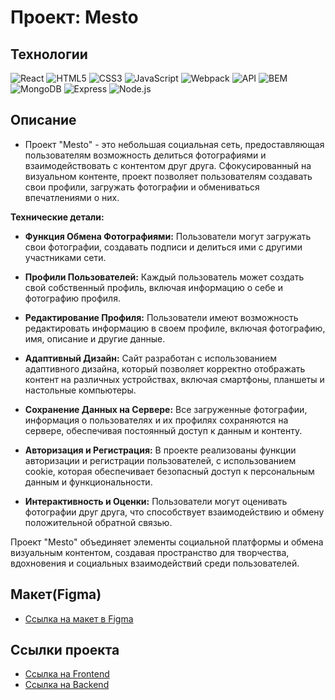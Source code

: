 # Проект: Mesto

## Технологии
![React](https://img.shields.io/badge/-React-61daf8?logo=react&logoColor=black)
![HTML5](https://img.shields.io/badge/-HTML5-e34f26?logo=html5&logoColor=white)
![CSS3](https://img.shields.io/badge/-CSS3-1572b6?logo=css3&logoColor=white)
![JavaScript](https://img.shields.io/badge/-JavaScript-f7df1e?logo=javaScript&logoColor=black)
![Webpack](https://img.shields.io/badge/-Webpack-99d6f8?logo=webpack&logoColor=black)
![API](https://img.shields.io/badge/-api-yellow)
![BEM](https://img.shields.io/badge/-BEM-yellowgreen)
![MongoDB](https://img.shields.io/badge/MongoDB-brightgreen?logo=mongoDB)
![Express](https://img.shields.io/badge/express-white?logo=express&logoColor=black)
![Node.js](https://img.shields.io/badge/Node.js-green?logo=node.js&logoColor=black)


## Описание

* Проект "Mesto" - это небольшая социальная сеть, предоставляющая пользователям возможность делиться фотографиями и взаимодействовать с контентом друг друга. Сфокусированный на визуальном контенте, проект позволяет пользователям создавать свои профили, загружать фотографии и обмениваться впечатлениями о них.

**Технические детали:**

* __Функция Обмена Фотографиями:__ Пользователи могут загружать свои фотографии, создавать подписи и делиться ими с другими участниками сети.

* __Профили Пользователей:__ Каждый пользователь может создать свой собственный профиль, включая информацию о себе и фотографию профиля.

* __Редактирование Профиля:__ Пользователи имеют возможность редактировать информацию в своем профиле, включая фотографию, имя, описание и другие данные.

* __Адаптивный Дизайн:__ Сайт разработан с использованием адаптивного дизайна, который позволяет корректно отображать контент на различных устройствах, включая смартфоны, планшеты и настольные компьютеры.

* __Сохранение Данных на Сервере:__ Все загруженные фотографии, информация о пользователях и их профилях сохраняются на сервере, обеспечивая постоянный доступ к данным и контенту.

* __Авторизация и Регистрация:__ В проекте реализованы функции авторизации и регистрации пользователей, с использованием cookie, которая обеспечивает безопасный доступ к персональным данным и функциональности.

* __Интерактивность и Оценки:__ Пользователи могут оценивать фотографии друг друга, что способствует взаимодействию и обмену положительной обратной связью.

Проект "Mesto" объединяет элементы социальной платформы и обмена визуальным контентом, создавая пространство для творчества, вдохновения и социальных взаимодействий среди пользователей.

## Макет(Figma)

* [Ссылка на макет в Figma](https://www.figma.com/file/2cn9N9jSkmxD84oJik7xL7/JavaScript.-Sprint-4?node-id=0%3A1&mode=dev)

## Ссылки проекта

* [Ссылка на Frontend](https://razdva.nomoreparties.sbs/)
* [Ссылка на Backend](https://api.razdva.nomoreparties.sbs/)

